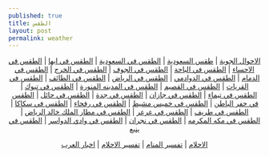 ```yaml
---
published: true
title: الطقس
layout: post
permalink: weather
---
```

<center><a href="https://www.saudiweather.net">الاحوال الجوية</a> | <a href="https://www.saudiweather.net">طقس السعودية</a> | <a href="https://www.saudiweather.net">الطقس في السعودية</a> |
<a href="https://www.saudiweather.net/weather/sa/abha"> الطقس في ابها</a> | <a href="https://www.saudiweather.net/weather/sa/OEAH"> الطقس في الاحساء</a> | <a href="https://www.saudiweather.net/weather/sa/OEBA"> الطقس في الباحة</a> | <a href="https://www.saudiweather.net/weather/sa/OESK"> الطقس في الجوف</a> | <a href="https://www.saudiweather.net/weather/sa/OEKJ"> الطقس في الخرج</a> | <a href="https://www.saudiweather.net/weather/sa/OEDF"> الطقس في الدمام</a> | <a href="https://www.saudiweather.net/weather/sa/Dawadmi"> الطقس في الدوادمي</a> | <a href="https://www.saudiweather.net/weather/sa/Riyadh"> الطقس في الرياض</a> | <a href="https://www.saudiweather.net/weather/sa/Taif"> الطقس في الطائف</a> | <a href="https://www.saudiweather.net/weather/sa/OEGT"> الطقس في القريات</a> | <a href="https://www.saudiweather.net/weather/sa/OEGS"> الطقس في القصيم</a> | <a href="https://www.saudiweather.net/weather/sa/OEMA"> الطقس في المدينه المنورة</a> | <a href="https://www.saudiweather.net/weather/sa/OETB"> الطقس في تبوك</a> | <a href="https://www.saudiweather.net/weather/sa/Tayma"> الطقس في تيماء</a> | <a href="https://www.saudiweather.net/weather/sa/Jazan"> الطقس في جازان</a> | <a href="https://www.saudiweather.net/weather/sa/Jeddah"> الطقس في جدة</a> | <a href="https://www.saudiweather.net/weather/sa/OEHL"> الطقس في حائل</a> | <a href="https://www.saudiweather.net/weather/sa/OEKK"> الطقس في حفر الباطن</a> | <a href="https://www.saudiweather.net/weather/sa/OEKM"> الطقس في خميس مشيط</a> | <a href="https://www.saudiweather.net/weather/sa/Rafha"> الطقس في رفحاء</a> | <a href="https://www.saudiweather.net/weather/sa/Sakaka"> الطقس في سكاكا</a> | <a href="https://www.saudiweather.net/weather/sa/Turaif"> الطقس في طريف</a> | <a href="https://www.saudiweather.net/weather/sa/Arar"> الطقس في عرعر</a> | <a href="https://www.saudiweather.net/weather/sa/OERK"> الطقس في مطار الملك خالد الرياض</a> | <a href="https://www.saudiweather.net/weather/sa/21.4,40"> الطقس في مكه المكرمه</a> | <a href="https://www.saudiweather.net/weather/sa/Najran"> الطقس في نجران</a> | <a href="https://www.saudiweather.net/weather/sa/OEWD"> الطقس في وادي الدواسر</a> | <a href="https://www.saudiweather.net/weather/sa/OEYN"> الطقس في ينبع</a><br><p><a href="https://www.thedreams.co/seeing">الاحلام</a> | <a href="https://www.thedreams.co">تفسير المنام</a> | <a href="https://www.thedreams.co">تفسير الاحلام</a> | <a href="http://www.arabsnews32.org">اخبار العرب</a>
</center>